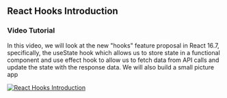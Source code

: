 ## React Hooks Introduction

### Video Tutorial

In this video, we will look at the new "hooks" feature proposal in React 16.7, specifically, the useState hook which allows us to store state in a functional component and use effect hook to allow us to fetch data from API calls and update the state with the response data. We will also build a small picture app

[![React Hooks Introduction](https://i.ytimg.com/vi/0pxd1DtockM/hqdefault.jpg?sqp=-oaymwEZCNACELwBSFXyq4qpAwsIARUAAIhCGAFwAQ==&rs=AOn4CLCnJZVJw2iqdT3X8QJLy9HquX00tg)](https://youtu.be/0pxd1DtockM "React Hooks Introduction")
